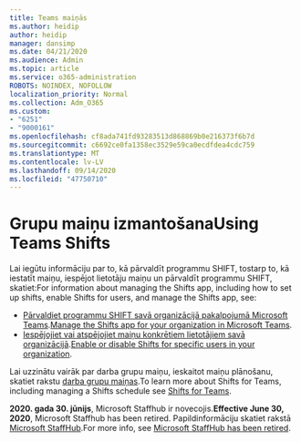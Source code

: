 ```yaml
---
title: Teams maiņās
ms.author: heidip
author: heidip
manager: dansimp
ms.date: 04/21/2020
ms.audience: Admin
ms.topic: article
ms.service: o365-administration
ROBOTS: NOINDEX, NOFOLLOW
localization_priority: Normal
ms.collection: Adm_O365
ms.custom:
- "6251"
- "9000161"
ms.openlocfilehash: cf8ada741fd93283513d868869b0e216373f6b7d
ms.sourcegitcommit: c6692ce0fa1358ec3529e59ca0ecdfdea4cdc759
ms.translationtype: MT
ms.contentlocale: lv-LV
ms.lasthandoff: 09/14/2020
ms.locfileid: "47750710"
---
```

# <a name="using-teams-shifts"></a><span data-ttu-id="a3aee-102">Grupu maiņu izmantošana</span><span class="sxs-lookup"><span data-stu-id="a3aee-102">Using Teams Shifts</span></span>

<span data-ttu-id="a3aee-103">Lai iegūtu informāciju par to, kā pārvaldīt programmu SHIFT, tostarp to, kā iestatīt maiņu, iespējot lietotāju maiņu un pārvaldīt programmu SHIFT, skatiet:</span><span class="sxs-lookup"><span data-stu-id="a3aee-103">For information about managing the Shifts app, including how to set up shifts, enable Shifts for users, and manage the Shifts app, see:</span></span>
 
- <span data-ttu-id="a3aee-104">[Pārvaldiet programmu SHIFT savā organizācijā pakalpojumā Microsoft Teams](https://docs.microsoft.com/microsoftteams/expand-teams-across-your-org/shifts/manage-the-shifts-app-for-your-organization-in-teams#set-up-shifts).</span><span class="sxs-lookup"><span data-stu-id="a3aee-104">[Manage the Shifts app for your organization in Microsoft Teams](https://docs.microsoft.com/microsoftteams/expand-teams-across-your-org/shifts/manage-the-shifts-app-for-your-organization-in-teams#set-up-shifts).</span></span>
- <span data-ttu-id="a3aee-105">[Iespējojiet vai atspējojiet maiņu konkrētiem lietotājiem savā organizācijā](https://docs.microsoft.com/microsoftteams/expand-teams-across-your-org/shifts/manage-the-shifts-app-for-your-organization-in-teams#enable-or-disable-shifts-for-specific-users-in-your-organization).</span><span class="sxs-lookup"><span data-stu-id="a3aee-105">[Enable or disable Shifts for specific users in your organization](https://docs.microsoft.com/microsoftteams/expand-teams-across-your-org/shifts/manage-the-shifts-app-for-your-organization-in-teams#enable-or-disable-shifts-for-specific-users-in-your-organization).</span></span>

<span data-ttu-id="a3aee-106">Lai uzzinātu vairāk par darba grupu maiņu, ieskaitot maiņu plānošanu, skatiet rakstu [darba grupu maiņas](https://docs.microsoft.com/microsoftteams/expand-teams-across-your-org/shifts-for-teams-landing-page).</span><span class="sxs-lookup"><span data-stu-id="a3aee-106">To learn more about Shifts for Teams, including managing a Shifts schedule see [Shifts for Teams](https://docs.microsoft.com/microsoftteams/expand-teams-across-your-org/shifts-for-teams-landing-page).</span></span>

<span data-ttu-id="a3aee-107">**2020. gada 30. jūnijs**, Microsoft Staffhub ir novecojis.</span><span class="sxs-lookup"><span data-stu-id="a3aee-107">**Effective June 30, 2020**, Microsoft Staffhub has been retired.</span></span> <span data-ttu-id="a3aee-108">Papildinformāciju skatiet rakstā [Microsoft StaffHub](https://docs.microsoft.com/MicrosoftTeams/expand-teams-across-your-org/shifts/microsoft-staffhub-to-be-retired).</span><span class="sxs-lookup"><span data-stu-id="a3aee-108">For more info, see [Microsoft StaffHub has been retired](https://docs.microsoft.com/MicrosoftTeams/expand-teams-across-your-org/shifts/microsoft-staffhub-to-be-retired).</span></span>

